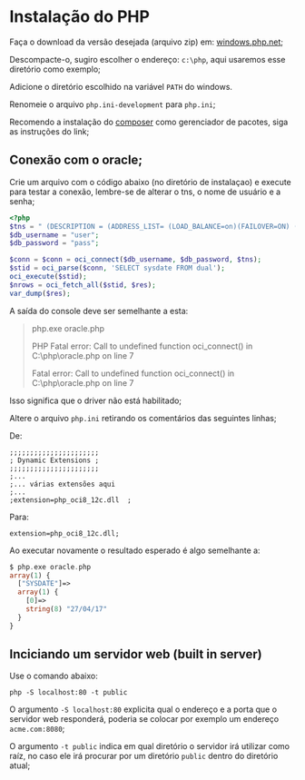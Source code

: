 # Instalação do PHP

Faça o download da versão desejada (arquivo zip) em: [windows.php.net](http://windows.php.net/download/);

Descompacte-o, sugiro escolher o endereço: ```c:\php```, aqui usaremos esse diretório como exemplo;

Adicione o diretório escolhido na variável ```PATH``` do windows.

Renomeie o arquivo ```php.ini-development``` para ```php.ini```;

Recomendo a instalação do [composer](https://getcomposer.org/doc/00-intro.md#installation-windows) como gerenciador de pacotes, siga as instruções do link;

## Conexão com o oracle;

Crie um arquivo com o código abaixo (no diretório de instalaçao) e execute para testar a conexão, lembre-se de alterar o tns, o nome de usuário e a senha;

```PHP
<?php
$tns = " (DESCRIPTION = (ADDRESS_LIST= (LOAD_BALANCE=on)(FAILOVER=ON) (ADDRESS=(PROTOCOL=tcp)(HOST=host.rede)(PORT=1521)) ) (CONNECT_DATA = (SERVICE_NAME = service_name) (SERVER = DEDICATED) ) )";
$db_username = "user";
$db_password = "pass";

$conn = $conn = oci_connect($db_username, $db_password, $tns);
$stid = oci_parse($conn, 'SELECT sysdate FROM dual');
oci_execute($stid);
$nrows = oci_fetch_all($stid, $res);
var_dump($res);

```

A saída do console deve ser semelhante a esta:
>php.exe oracle.php
> 
> PHP Fatal error:  Call to undefined function oci_connect() in C:\php\oracle.php on line 7
> 
> Fatal error: Call to undefined function oci_connect() in C:\php\oracle.php on line 7


Isso significa que o driver não está habilitado;

Altere o arquivo ```php.ini``` retirando os comentários das seguintes linhas;

De:
```
;;;;;;;;;;;;;;;;;;;;;;
; Dynamic Extensions ;
;;;;;;;;;;;;;;;;;;;;;;
;...
;... várias extensões aqui
;...
;extension=php_oci8_12c.dll  ;
```

Para:

```
extension=php_oci8_12c.dll;
```


Ao executar novamente o resultado esperado é algo semelhante a:
```PHP
$ php.exe oracle.php                 
array(1) {                           
  ["SYSDATE"]=>                      
  array(1) {                         
    [0]=>                            
    string(8) "27/04/17"             
  }                                  
}                                    
```

## Inciciando um servidor web (built in server)

Use o comando abaixo:
```
php -S localhost:80 -t public
```
O argumento ```-S localhost:80``` explicita qual o endereço e a porta que o servidor web responderá, poderia se colocar por exemplo um endereço ```acme.com:8080```;

O argumento ```-t public``` indica em qual diretório o servidor irá utilizar como raíz, no caso ele irá procurar por um diretório ```public``` dentro do diretório atual;

